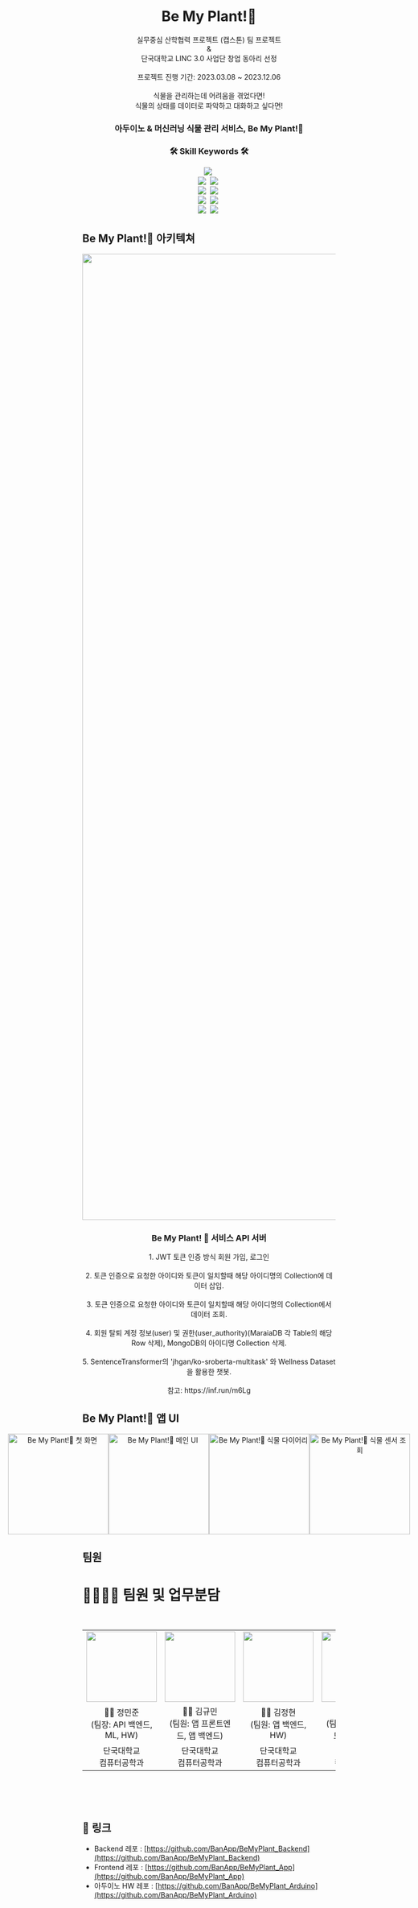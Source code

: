 <div align="center">   
    <h1>Be My Plant!🌿</h1>
    <p> 실무중심 산학협력 프로젝트 (캡스톤) 팀 프로젝트<br /> 
      &<br /> 
      단국대학교 LINC 3.0 사업단 창업 동아리 선정<br /><br />
    프로젝트 진행 기간: 2023.03.08 ~ 2023.12.06<br /><br />
    식물을 관리하는데 어려움을 겪었다면! <br />식물의 상태를 데이터로 파악하고 대화하고 싶다면!
    <h3>아두이노 & 머신러닝 식물 관리 서비스, Be My Plant!🌿</h3>
    <h3>🛠 Skill Keywords 🛠</h3>
    <div align="center">
         <img src="https://img.shields.io/badge/Android-3DDC84?style=flat-square&logo=Android&logoColor=white"/>&nbsp  
        <br>
        <img src="https://img.shields.io/badge/FastAPI-009688?style=flat-square&logo=fastapi&logoColor=white">&nbsp
        <img src="https://img.shields.io/badge/Spring%20Boot-6DB33F?style=flat-square&logo=springboot&logoColor=white">&nbsp
        <br>
        <img src="https://img.shields.io/badge/MariaDB-003545?style=flat-square&logo=MariaDB&logoColor=white">&nbsp
        <img src="https://img.shields.io/badge/MongoDB-47A248?style=flat-square&logo=MongoDB&logoColor=white">&nbsp
        <br>
        <img src="https://img.shields.io/badge/Vultr-007BFC?style=flat-square&logo=Vultr&logoColor=white"/>&nbsp
        <img src="https://img.shields.io/badge/Ubuntu-E95420?style=flat-square&logo=ubuntu&logoColor=white"/>&nbsp
        <br>
        <img src="https://img.shields.io/badge/pytorch-EE4C2C?style=flat-square&logo=pytorch&logoColor=white">&nbsp
        <img src="https://img.shields.io/badge/Transformers-FFAC55?style=flat-square&logo=transformers&logoColor=white"/>&nbsp
    </div>
</div>

<h2>Be My Plant!🌿 아키텍쳐</h2>
<div align="center">
    <img width="1920" alt="Be My Plant! 🌿 아키텍쳐" src="https://github.com/BanApp/BeMyPlant_Backend/assets/93313445/e44bb8bf-a5da-458d-9210-42d3c20cd56a">
    <h3> Be My Plant! 🌿 서비스 API 서버</h3>
    1. JWT 토큰 인증 방식 회원 가입, 로그인<br /><br />
    2. 토큰 인증으로 요청한 아이디와 토큰이 일치할때 해당 아이디명의 Collection에 데이터 삽입.<br /><br />
    3. 토큰 인증으로 요청한 아이디와 토큰이 일치할때 해당 아이디명의 Collection에서 데이터 조회.<br /><br />
    4. 회원 탈퇴 계정 정보(user) 및 권한(user_authority)(MaraiaDB 각 Table의 해당 Row 삭제), MongoDB의 아이디명 Collection 삭제.<br /><br />
    5. SentenceTransformer의 'jhgan/ko-sroberta-multitask' 와 Wellness Dataset을 활용한 챗봇.<br /><br /> 
    참고: https://inf.run/m6Lg<br />
</div>

<h2>Be My Plant!🌿 앱 UI</h2>

<div align="center">
  <div style="display: flex; justify-content: center;">
    <img src="https://github.com/BanApp/BeMyPlant_App/assets/93313445/10122ed8-1cc4-4664-a91a-fa9cd1d3e48c" alt="Be My Plant!🌿 첫 화면" width="200">
    <img src="https://github.com/BanApp/BeMyPlant_App/assets/93313445/bfd3ec47-3825-4cb5-b5cd-4664bd5e0782" alt="Be My Plant!🌿 메인 UI" width="200">
    <img src="https://github.com/BanApp/BeMyPlant_App/assets/93313445/bf5e9c49-fab3-413e-8105-b93609b9ad6c" alt="Be My Plant!🌿 식물 다이어리" width="200">
    <img src="https://github.com/BanApp/BeMyPlant_App/assets/93313445/dbc2826d-3a07-4db9-811e-f4e7017169b3" alt="Be My Plant!🌿 식물 센서 조회" width="200">
  </div>
</div>


## 팀원 

# 👨‍👨‍👦‍👦 팀원 및 업무분담

<br/>

<table>
  <tr>
    <td height="140px" align="center"> <a href="https://github.com/BanApp"><img src="https://avatars.githubusercontent.com/u/93313445?s=460&v=4" width="140px" /><br/></a></td>
    <td height="140px" align="center"> <a href="https://github.com/1006lem"><img src="https://avatars.githubusercontent.com/u/68532437?v=4" width="140px" /><br/></a></td>
    <td height="140px" align="center"> <a href="https://github.com/jeonghyeon22"><img src="https://avatars.githubusercontent.com/u/89896026?v=4" width="140px" /><br/></a></td>
    <td height="140px" align="center"> <a href="https://github.com/Minjeongc"><img src="https://avatars.githubusercontent.com/u/87174310?v=4" width="140px" /><br/></a></td>
  </tr>
  <tr>
      <td align="center">👦🏻 정민준 <br> (팀장: API 백엔드, ML, HW)</td>
      <td align="center">👦🏻 김규민 <br> (팀원: 앱 프론트엔드, 앱 백엔드)</td>
      <td align="center">👦🏻 김정현 <br> (팀원: 앱 백엔드, HW)</td>
      <td align="center">👦🏻 조민정 <br> (팀원: 앱 프론트엔드, 앱 백엔드)</td>
  </tr>
  <tr>
      <td align="center">단국대학교<br/>컴퓨터공학과<br/></td>
      <td align="center">단국대학교<br/>컴퓨터공학과<br/></td>
      <td align="center">단국대학교<br/>컴퓨터공학과<br/></td>
      <td align="center">단국대학교<br/>컴퓨터공학과<br/></td>
  </tr>
</table>
<br/><br/>

<br>

<h2>🔗 링크</h2>   

- Backend 레포 : [https://github.com/BanApp/BeMyPlant_Backend](https://github.com/BanApp/BeMyPlant_Backend)
- Frontend 레포 : [https://github.com/BanApp/BeMyPlant_App](https://github.com/BanApp/BeMyPlant_App)
- 아두이노 HW 레포 : [https://github.com/BanApp/BeMyPlant_Arduino](https://github.com/BanApp/BeMyPlant_Arduino)

<br/>



<!--changelog, news, install, copying/license, bug -->
<!--https://devbirdfeet.tistory.com/38-->



